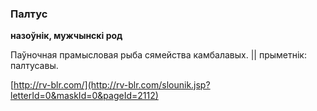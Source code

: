 ### Палтус
**назоўнік, мужчынскі род**

Паўночная прамысловая рыба сямейства камбалавых. || прыметнік: палтусавы.

<a rel="author">[http://rv-blr.com/](http://rv-blr.com/slounik.jsp?letterId=0&maskId=0&pageId=2112)</a>
